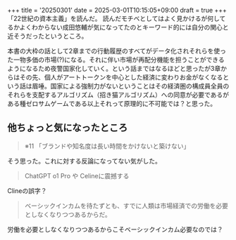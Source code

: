 +++
title = '20250301'
date = 2025-03-01T10:15:05+09:00
draft = true
+++
「22世紀の資本主義」を読んだ。
読んだモチベとしてはよく見かけるが何してるかよくわからない成田悠輔が気になってたのとキーワード的には自分の関心と近そうだったというところ。

本書の大枠の話として2章までの行動履歴のすべてがデータ化されそれらを使った一物多価の市場(?)になる。それに伴い市場が再配分機能を担うことができるようになるため夜警国家化していく。という話まではなるほどと思ったが3章からはその先、個人がアートトークンを中心とした経済に変わりお金がなくなるという話は眉唾。国家による強制力がないということはその経済圏の構成員全員のそれらを支配するアルゴリズム（招き猫アルゴリズム）への同意が必要であるがある種ゼロサムゲームである以上それって原理的に不可能では？と思った。  

## 他ちょっと気になったところ
> ※11 「ブランドや知名度は長い時間をかけないと築けない」

そう思った。これに対する反論になってない気がした。  

> ChatGPT o1 Pro や Celineに震撼する

Clineの誤字？

> ベーシックインカムを待たずとも、すでに人類は市場経済での労働を必要としなくなりつつあるからだ。

労働を必要としなくなりつつあるからこそベーシックインカム必要なのでは？